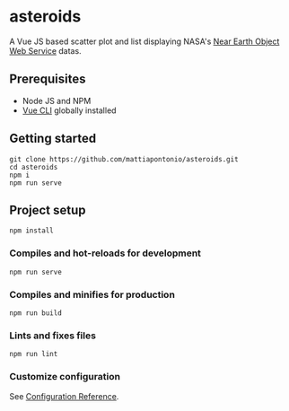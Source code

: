 # asteroids

A Vue JS based scatter plot and list displaying NASA's [Near Earth Object Web Service](https://api.nasa.gov/) datas.

## Prerequisites

- Node JS and NPM
- [Vue CLI](https://cli.vuejs.org/) globally installed

## Getting started
```
git clone https://github.com/mattiapontonio/asteroids.git
cd asteroids
npm i
npm run serve
```

## Project setup
```
npm install
```

### Compiles and hot-reloads for development
```
npm run serve
```

### Compiles and minifies for production
```
npm run build
```

### Lints and fixes files
```
npm run lint
```

### Customize configuration
See [Configuration Reference](https://cli.vuejs.org/config/).
